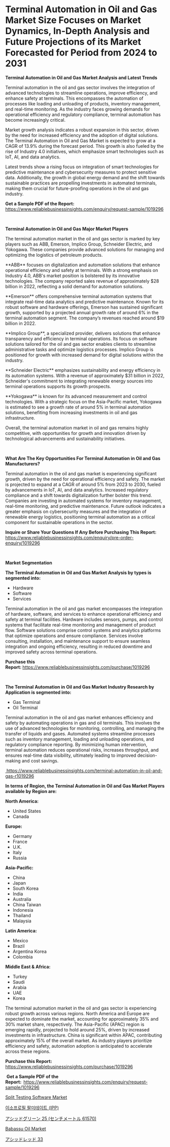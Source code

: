 <p><h1>Terminal Automation in Oil and Gas Market Size Focuses on Market Dynamics, In-Depth Analysis and Future Projections of its Market Forecasted for Period from 2024 to 2031</h1></p><p><strong>Terminal Automation in Oil and Gas Market Analysis and Latest Trends</strong></p>
<p><p>Terminal automation in the oil and gas sector involves the integration of advanced technologies to streamline operations, improve efficiency, and enhance safety at terminals. This encompasses the automation of processes like loading and unloading of products, inventory management, and real-time monitoring. As the industry faces growing demands for operational efficiency and regulatory compliance, terminal automation has become increasingly critical.</p><p>Market growth analysis indicates a robust expansion in this sector, driven by the need for increased efficiency and the adoption of digital solutions. The Terminal Automation in Oil and Gas Market is expected to grow at a CAGR of 13.9% during the forecast period. This growth is also fueled by the rise of Industry 4.0 initiatives, which emphasize smart technologies such as IoT, AI, and data analytics.</p><p>Latest trends show a rising focus on integration of smart technologies for predictive maintenance and cybersecurity measures to protect sensitive data. Additionally, the growth in global energy demand and the shift towards sustainable practices are propelling investments in automated terminals, making them crucial for future-proofing operations in the oil and gas industry.</p></p>
<p><strong>Get a Sample PDF of the Report:&nbsp;</strong> <a href="https://www.reliablebusinessinsights.com/enquiry/request-sample/1019296">https://www.reliablebusinessinsights.com/enquiry/request-sample/1019296</a></p>
<p>&nbsp;</p>
<p><strong>Terminal Automation in Oil and Gas Major Market Players</strong></p>
<p><p>The terminal automation market in the oil and gas sector is marked by key players such as ABB, Emerson, Implico Group, Schneider Electric, and Yokogawa. These companies provide advanced solutions for managing and optimizing the logistics of petroleum products.</p><p>**ABB** focuses on digitalization and automation solutions that enhance operational efficiency and safety at terminals. With a strong emphasis on Industry 4.0, ABB's market position is bolstered by its innovative technologies. The company reported sales revenue of approximately $28 billion in 2022, reflecting a solid demand for automation solutions.</p><p>**Emerson** offers comprehensive terminal automation systems that integrate real-time data analytics and predictive maintenance. Known for its robust software and hardware offerings, Emerson has sustained significant growth, supported by a projected annual growth rate of around 6% in the terminal automation segment. The company’s revenues reached around $19 billion in 2022.</p><p>**Implico Group**, a specialized provider, delivers solutions that enhance transparency and efficiency in terminal operations. Its focus on software solutions tailored for the oil and gas sector enables clients to streamline administrative tasks and optimize logistics processes. Implico Group is positioned for growth with increased demand for digital solutions within the industry.</p><p>**Schneider Electric** emphasizes sustainability and energy efficiency in its automation systems. With a revenue of approximately $31 billion in 2022, Schneider's commitment to integrating renewable energy sources into terminal operations supports its growth prospects.</p><p>**Yokogawa** is known for its advanced measurement and control technologies. With a strategic focus on the Asia-Pacific market, Yokogawa is estimated to see a growth rate of around 5% in terminal automation solutions, benefiting from increasing investments in oil and gas infrastructure.</p><p>Overall, the terminal automation market in oil and gas remains highly competitive, with opportunities for growth and innovation driven by technological advancements and sustainability initiatives.</p></p>
<p>&nbsp;</p>
<p><strong>What Are The Key Opportunities For Terminal Automation in Oil and Gas Manufacturers?</strong></p>
<p><p>Terminal automation in the oil and gas market is experiencing significant growth, driven by the need for operational efficiency and safety. The market is projected to expand at a CAGR of around 5% from 2023 to 2030, fueled by advancements in IoT, AI, and data analytics. Increased regulatory compliance and a shift towards digitalization further bolster this trend. Companies are investing in automated systems for inventory management, real-time monitoring, and predictive maintenance. Future outlook indicates a greater emphasis on cybersecurity measures and the integration of renewable energy logistics, positioning terminal automation as a critical component for sustainable operations in the sector.</p></p>
<p><strong>Inquire or Share Your Questions If Any Before Purchasing This Report:</strong> <a href="https://www.reliablebusinessinsights.com/enquiry/pre-order-enquiry/1019296">https://www.reliablebusinessinsights.com/enquiry/pre-order-enquiry/1019296</a></p>
<p>&nbsp;</p>
<p><strong>Market Segmentation</strong></p>
<p><strong>The Terminal Automation in Oil and Gas Market Analysis by types is segmented into:</strong></p>
<p><ul><li>Hardware</li><li>Software</li><li>Services</li></ul></p>
<p><p>Terminal automation in the oil and gas market encompasses the integration of hardware, software, and services to enhance operational efficiency and safety at terminal facilities. Hardware includes sensors, pumps, and control systems that facilitate real-time monitoring and management of product flow. Software solutions comprise control systems and analytics platforms that optimize operations and ensure compliance. Services involve consulting, installation, and maintenance support to ensure seamless integration and ongoing efficiency, resulting in reduced downtime and improved safety across terminal operations.</p></p>
<p><strong>Purchase this Report:&nbsp;</strong><a href="https://www.reliablebusinessinsights.com/purchase/1019296">https://www.reliablebusinessinsights.com/purchase/1019296</a></p>
<p>&nbsp;</p>
<p><strong>The Terminal Automation in Oil and Gas Market Industry Research by Application is segmented into:</strong></p>
<p><ul><li>Gas Terminal</li><li>Oil Terminal</li></ul></p>
<p><p>Terminal automation in the oil and gas market enhances efficiency and safety by automating operations in gas and oil terminals. This involves the use of advanced technologies for monitoring, controlling, and managing the transfer of liquids and gases. Automated systems streamline processes such as inventory management, loading and unloading operations, and regulatory compliance reporting. By minimizing human intervention, terminal automation reduces operational risks, increases throughput, and ensures real-time data visibility, ultimately leading to improved decision-making and cost savings.</p></p>
<p><a href="https://www.reliablebusinessinsights.com/terminal-automation-in-oil-and-gas-r1019296">&nbsp;https://www.reliablebusinessinsights.com/terminal-automation-in-oil-and-gas-r1019296</a></p>
<p><strong>In terms of Region, the Terminal Automation in Oil and Gas Market Players available by Region are:</strong></p>
<p>
    <p> <strong> North America: </strong>
        <ul>
            <li>United States</li>
            <li>Canada</li>
        </ul>
        </p> 
    <p> <strong> Europe: </strong>
        <ul>
            <li>Germany</li>
            <li>France</li>
            <li>U.K.</li>
            <li>Italy</li>
            <li>Russia</li>
        </ul>
        </p> 
    <p> <strong> Asia-Pacific: </strong>
        <ul>
            <li>China</li>
            <li>Japan</li>
            <li>South Korea</li>
            <li>India</li>
            <li>Australia</li>
            <li>China Taiwan</li>
            <li>Indonesia</li>
            <li>Thailand</li>
            <li>Malaysia</li>
        </ul>
        </p> 
    <p> <strong> Latin America: </strong>
        <ul>
            <li>Mexico</li>
            <li>Brazil</li>
            <li>Argentina Korea</li>
            <li>Colombia</li>
        </ul>
        </p> 
    <p> <strong> Middle East & Africa: </strong>
        <ul>
            <li>Turkey</li>
            <li>Saudi</li>
            <li>Arabia</li>
            <li>UAE</li>
            <li>Korea</li>
        </ul>
    </p>
    </p>
<p><p>The terminal automation market in the oil and gas sector is experiencing robust growth across various regions. North America and Europe are expected to dominate the market, accounting for approximately 35% and 30% market share, respectively. The Asia-Pacific (APAC) region is emerging rapidly, projected to hold around 25%, driven by increased investments in infrastructure. China is significant within APAC, contributing approximately 15% of the overall market. As industry players prioritize efficiency and safety, automation adoption is anticipated to accelerate across these regions.</p></p>
<p><strong>Purchase this Report: </strong><a href="https://www.reliablebusinessinsights.com/purchase/1019296">https://www.reliablebusinessinsights.com/purchase/1019296</a></p>
<p>&nbsp;<strong>Get a Sample PDF of the Report:&nbsp;&nbsp;</strong><a href="https://www.reliablebusinessinsights.com/enquiry/request-sample/1019296">https://www.reliablebusinessinsights.com/enquiry/request-sample/1019296</a></p>
<p><strong></strong></p>
<p><p><a href="https://www.linkedin.com/pulse/split-testing-software-market-indicators-size-regional-breakdown-rmdle?trackingId=GCQKmGZvSTa3ZjqHfrUF3A%3D%3D">Split Testing Software Market</a></p><p><a href="https://medium.com/@dazmoore2010_16676/%EC%84%B8%EA%B3%84-isopropyl-palmitate-ipp-market-%EC%9D%80-2024%EC%97%90%EC%84%9C-2031%EB%A1%9C-%EC%97%B0%ED%8F%89%EA%B7%A0-%EC%A6%9D%EA%B0%80%EC%9C%A8%EC%9D%84-%EB%B3%B4%EC%9D%BC-%EA%B2%83%EC%9C%BC%EB%A1%9C-%EC%98%88%EC%83%81%EB%90%A9%EB%8B%88%EB%8B%A4-9525659df4ae">이소프로필 팔미테이트 (IPP)</a></p><p><a href="https://medium.com/@grarrity46/acid-green-25-ci-61570-market-%E3%81%AE%E3%82%B0%E3%83%AD%E3%83%BC%E3%83%90%E3%83%AB%E5%B8%82%E5%A0%B4%E6%A6%82%E8%A6%81%E3%81%AF-%E4%B8%96%E7%95%8C%E3%81%8A%E3%82%88%E3%81%B3%E4%B8%BB%E8%A6%81%E5%B8%82%E5%A0%B4%E3%81%AB%E3%81%8A%E3%81%91%E3%82%8B%E6%A5%AD%E7%95%8C%E3%81%AB%E5%BD%B1%E9%9F%BF%E3%82%92%E4%B8%8E%E3%81%88%E3%82%8B%E4%B8%BB%E8%A6%81%E3%81%AA%E3%83%88%E3%83%AC%E3%83%B3%E3%83%89%E3%81%AB%E3%81%A4%E3%81%84%E3%81%A6-%E7%8B%AC%E8%87%AA%E3%81%AE%E8%A6%96%E7%82%B9%E3%82%92%E6%8F%90%E4%BE%9B%E3%81%97%E3%81%BE%E3%81%99-cb6d7a5c577e">アシッドグリーン 25 (センチメートル 61570)</a></p><p><a href="https://issuu.com/reportprime-2/docs/babassu-oil-market-size-2030.pptx_8444c89c781167">Babassu Oil Market</a></p><p><a href="https://medium.com/@grarrity46/acid-red-33-market-%E3%81%AE%E3%82%B0%E3%83%AD%E3%83%BC%E3%83%90%E3%83%AB%E5%B8%82%E5%A0%B4%E6%A6%82%E8%A6%81%E3%81%AF-%E4%B8%96%E7%95%8C%E3%81%8A%E3%82%88%E3%81%B3%E4%B8%BB%E8%A6%81%E5%B8%82%E5%A0%B4%E3%81%AB%E3%81%8A%E3%81%91%E3%82%8B%E6%A5%AD%E7%95%8C%E3%81%AB%E5%BD%B1%E9%9F%BF%E3%82%92%E4%B8%8E%E3%81%88%E3%82%8B%E4%B8%BB%E8%A6%81%E3%81%AA%E3%83%88%E3%83%AC%E3%83%B3%E3%83%89%E3%81%AB%E3%81%A4%E3%81%84%E3%81%A6-%E7%8B%AC%E8%87%AA%E3%81%AE%E8%A6%96%E7%82%B9%E3%82%92%E6%8F%90%E4%BE%9B%E3%81%97%E3%81%BE%E3%81%99-c3481bbfca53">アシッドレッド 33</a></p></p>